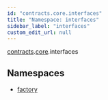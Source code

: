 ```yaml
---
id: "contracts.core.interfaces"
title: "Namespace: interfaces"
sidebar_label: "interfaces"
custom_edit_url: null
---
```


[contracts](contracts.md).[core](contracts.core.md).interfaces

## Namespaces

- [factory](contracts.core.interfaces.factory.md)
